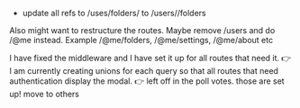 -  update all refs to /uses/folders/ to /users/<id>/folders

Also might want to restructure the routes. Maybe remove /users and do /@me instead. Example /@me/folders, /@me/settings, /@me/about etc

I have fixed the middleware and I have set it up for all routes that need it.
👉 I am currently creating unions for each query so that all routes that need authentication display the modal.
👉 left off in the poll votes. those are set up! move to others
